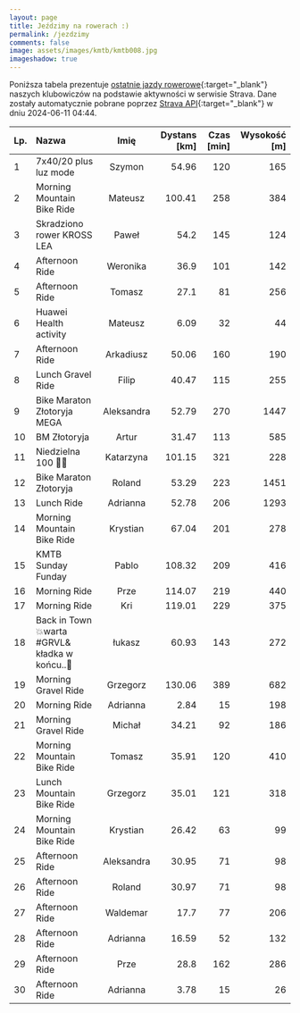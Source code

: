 ```yaml
---
layout: page
title: Jeździmy na rowerach :)
permalink: /jezdzimy
comments: false
image: assets/images/kmtb/kmtb008.jpg
imageshadow: true
---
```


Poniższa tabela prezentuje [ostatnie jazdy rowerowe](https://www.strava.com/clubs/336381){:target="_blank"} naszych klubowiczów na podstawie aktywności w serwisie Strava. Dane zostały automatycznie pobrane poprzez [Strava API](https://developers.strava.com/docs/reference/#api-Clubs-getClubActivitiesById){:target="_blank"} w dniu 2024-06-11 04:44.

Lp. | Nazwa | Imię | Dystans [km] | Czas [min] | Wysokość [m]
:--- | :--- | :---: | ---: | ---: | ---:
1|7x40/20 plus luz mode|Szymon|54.96|120|165
2|Morning Mountain Bike Ride|Mateusz|100.41|258|384
3|Skradziono rower KROSS LEA|Paweł|54.2|145|124
4|Afternoon Ride|Weronika|36.9|101|142
5|Afternoon Ride|Tomasz|27.1|81|256
6|Huawei Health activity|Mateusz|6.09|32|44
7|Afternoon Ride|Arkadiusz|50.06|160|190
8|Lunch Gravel Ride|Filip|40.47|115|255
9|Bike Maraton Złotoryja MEGA|Aleksandra|52.79|270|1447
10|BM Złotoryja|Artur|31.47|113|585
11|Niedzielna 100 🚴🧡|Katarzyna|101.15|321|228
12|Bike Maraton Złotoryja|Roland|53.29|223|1451
13|Lunch Ride|Adrianna|52.78|206|1293
14|Morning Mountain Bike Ride|Krystian|67.04|201|278
15|KMTB Sunday Funday|Pablo|108.32|209|416
16|Morning Ride|Prze|114.07|219|440
17|Morning Ride|Kri|119.01|229|375
18|Back in Town 💥warta #GRVL& kładka w końcu..🌁|łukasz|60.93|143|272
19|Morning Gravel Ride|Grzegorz|130.06|389|682
20|Morning Ride|Adrianna|2.84|15|198
21|Morning Gravel Ride|Michał|34.21|92|186
22|Morning Mountain Bike Ride|Tomasz|35.91|120|410
23|Lunch Mountain Bike Ride|Grzegorz|35.01|121|318
24|Morning Mountain Bike Ride|Krystian|26.42|63|99
25|Afternoon Ride|Aleksandra|30.95|71|98
26|Afternoon Ride|Roland|30.97|71|98
27|Afternoon Ride|Waldemar|17.7|77|206
28|Afternoon Ride|Adrianna|16.59|52|132
29|Afternoon Ride|Prze|28.8|162|286
30|Afternoon Ride|Adrianna|3.78|15|26
